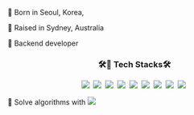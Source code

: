 :tiger: Born in Seoul, Korea,

:koala: Raised in Sydney, Australia

👀 Backend developer

<h3 align="center"><b>🛠🌱 Tech Stacks🛠</b></h3>

<p align="center">
<img src="https://img.shields.io/badge/JAVA-007396?style=for-the-badge&logo=java&logoColor=white">&nbsp
<img src="https://img.shields.io/badge/Spring-6DB33F?style=for-the-badge&logo=Spring&logoColor=white">&nbsp
<img src="https://img.shields.io/badge/javascript-F7DF1E?style=for-the-badge&logo=javascript&logoColor=black">&nbsp
<img src="https://img.shields.io/badge/-NodeJS-yellow?style=for-the-badge&logo=Node.js&logoColor=white">&nbsp   
<img src="https://img.shields.io/badge/oracle-F80000?style=for-the-badge&logo=oracle&logoColor=white">&nbsp
<img src="https://img.shields.io/badge/mysql-4479A1?style=for-the-badge&logo=mysql&logoColor=white">&nbsp
<img src="https://img.shields.io/badge/MongoDB-47A248?style=for-the-badge&logo=MongoDB&logoColor=white"/>&nbsp
<img src="https://img.shields.io/badge/aws-333664?style=for-the-badge&logo=amazon-aws&logoColor=white">&nbsp 
<img src="https://img.shields.io/badge/docker-33ee64?style=for-the-badge&logo=docker&logoColor=white">&nbsp 
</p>


:robot: Solve algorithms with <img src="https://img.shields.io/badge/Python-3766AB?style=flat-square&logo=Python&logoColor=white"/> 
